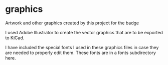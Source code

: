 # graphics

Artwork and other graphics created by this project for the badge

I used Adobe Illustrator to create the vector graphics that are to be exported to KiCad.

I have included the special fonts I used in these graphics files in case they are needed to properly edit them.
These fonts are in a fonts subdirectory here. 
